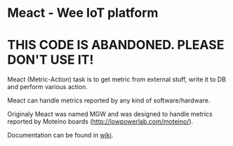 # Meact - Wee IoT platform

# THIS CODE IS ABANDONED. PLEASE DON'T USE IT!

Meact (Metric-Action) task is to get metric from external stuff,
write it to DB and perform various action.

Meact can handle metrics reported by any kind of software/hardware.

Originaly Meact was named MGW and was designed to handle metrics
reported by Moteino boards (http://lowpowerlab.com/moteino/).

Documentation can be found in [wiki](https://github.com/bkupidura/meact/wiki).
